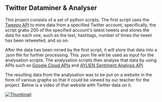 ## Twitter Dataminer & Analyser
This project consists of a set of python scripts. The first script uses the [Tweepy API](https://www.tweepy.org/) to mine data from a specified Twitter account, specifically, the script grabs 200 of the specified account's latest tweets and stores the data for each one, such as the text, hashtags, number of times the tweet has been retweeted, and so on. 

After the data has been mined by the first script, it will store that data into a .json file for further processing. This .json file will be used as input for the analysation scripts. The analysation scripts then analyse that data by using APIs such as [Google Cloud APIs](https://cloud.google.com/apis) and [AYLIEN Sentiment Analysis API](https://aylien.com/news-api/). 

The resulting data from the analysation was to be put on a website in the form of various graphs so that it could be viewed by our teacher for the project. Below is a video of that website with Twitter data on it.

[![Thumbnail](https://github.com/techiew/Twitter-Dataminer-and-Analyser/blob/master/thumbnail.png)](https://www.youtube.com/watch?v=G-7zbVIuYl0)
